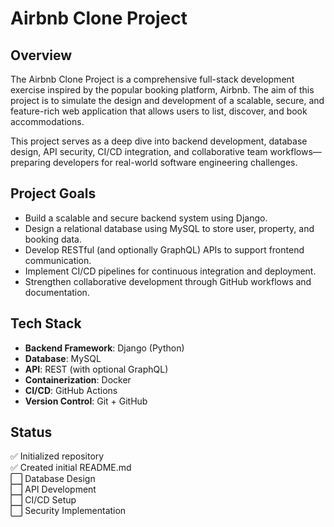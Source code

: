 # Airbnb Clone Project

## Overview

The Airbnb Clone Project is a comprehensive full-stack development exercise inspired by the popular booking platform, Airbnb. The aim of this project is to simulate the design and development of a scalable, secure, and feature-rich web application that allows users to list, discover, and book accommodations.

This project serves as a deep dive into backend development, database design, API security, CI/CD integration, and collaborative team workflows—preparing developers for real-world software engineering challenges.

## Project Goals

- Build a scalable and secure backend system using Django.
- Design a relational database using MySQL to store user, property, and booking data.
- Develop RESTful (and optionally GraphQL) APIs to support frontend communication.
- Implement CI/CD pipelines for continuous integration and deployment.
- Strengthen collaborative development through GitHub workflows and documentation.

## Tech Stack

- **Backend Framework**: Django (Python)
- **Database**: MySQL
- **API**: REST (with optional GraphQL)
- **Containerization**: Docker
- **CI/CD**: GitHub Actions
- **Version Control**: Git + GitHub

## Status

✅ Initialized repository  
✅ Created initial README.md  
⬜️ Database Design  
⬜️ API Development  
⬜️ CI/CD Setup  
⬜️ Security Implementation
